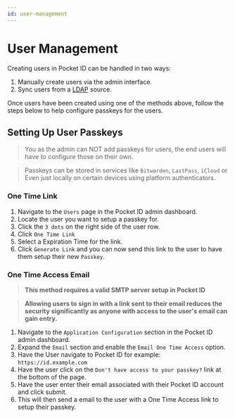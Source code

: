 ```yaml
---
id: user-management
---
```


# User Management

Creating users in Pocket ID can be handled in two ways:

1. Manually create users via the admin interface.
2. Sync users from a [LDAP](/configuration/ldap) source.

Once users have been created using one of the methods above, follow the steps below to help configure passkeys for the users.

## Setting Up User Passkeys

> You as the admin can NOT add passkeys for users, the end users will have to configure those on their own.

> Passkeys can be stored in services like `Bitwarden`, `LastPass`, `iCloud` or Even just locally on certain devices using platform authenticators.

### One Time Link

1. Navigate to the `Users` page in the Pocket ID admin dashboard.
2. Locate the user you want to setup a passkey for.
3. Click the `3 dots` on the right side of the user row.
4. Click `One Time Link`
5. Select a Expiration Time for the link.
6. Click `Generate Link` and you can now send this link to the user to have them setup their new `Passkey`.

### One Time Access Email

> **This method requires a valid SMTP server setup in Pocket ID**

> **Allowing users to sign in with a link sent to their email reduces the security significantly as anyone with access to the user's email can gain entry.**

1. Navigate to the `Application Configuration` section in the Pocket ID admin dashboard.
2. Expand the `Email` section and enable the `Email One Time Access` option.
3. Have the User navigate to Pocket ID for example: `https://id.example.com`
4. Have the user click on the `Don't have access to your passkey?` link at the bottom of the page.
5. Have the user enter their email associated with their Pocket ID account and click submit.
6. This will then send a email to the user with a One Time Access link to setup their passkey.
